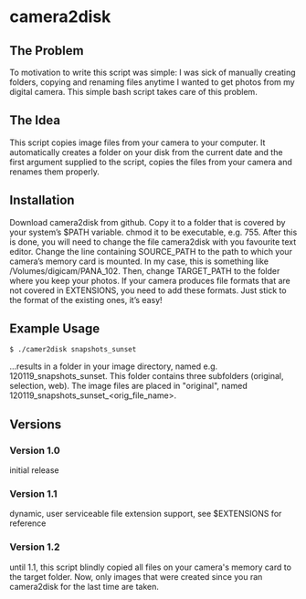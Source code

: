 camera2disk
===========

The Problem
-----------
To motivation to write this script was simple: I was sick of manually creating folders, copying and renaming files anytime I wanted to get photos from my digital camera. This simple bash script takes care of this problem.

The Idea
--------
This script copies image files from your camera to your computer.
It automatically creates a folder on your disk from the current date and the
first argument supplied to the script, copies the files from your camera and
renames them properly.

Installation
-----------
Download camera2disk from github. Copy it to a folder that is covered by your system’s $PATH variable. chmod it to be executable, e.g. 755.
After this is done, you will need to change the file camera2disk with you favourite text editor.
Change the line containing SOURCE_PATH to the path to which your camera’s memory card is mounted. In my case, this is something like /Volumes/digicam/PANA_102.
Then, change TARGET_PATH to the folder where you keep your photos. If your camera produces file formats that are not covered in EXTENSIONS, you need to add these formats. Just stick to the format of the existing ones, it’s easy!

Example Usage
-------------
    $ ./camer2disk snapshots_sunset
...results in a folder in your image directory, named e.g.
120119_snapshots_sunset. This folder contains three subfolders (original, selection, web). The image files are
placed in "original", named 120119_snapshots_sunset_<orig_file_name>.<extension>

Versions
--------
### Version 1.0
  initial release

### Version 1.1
  dynamic, user serviceable file extension support, see $EXTENSIONS for reference

### Version 1.2
  until 1.1, this script blindly copied all files on your camera's memory card
  to the target folder. Now, only images that were created since you ran
  camera2disk for the last time are taken.

